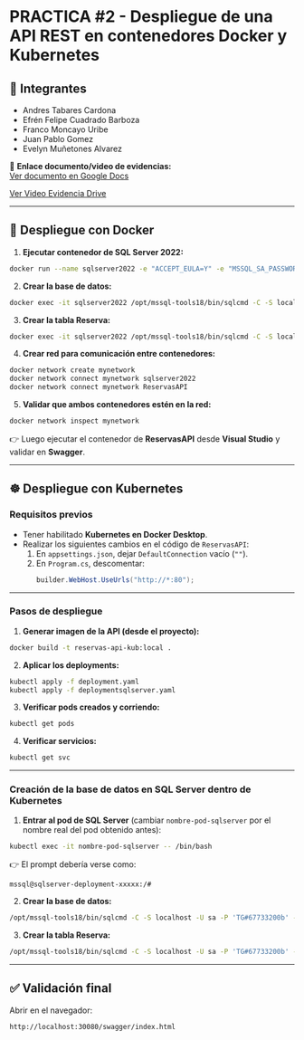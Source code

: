 ﻿# PRACTICA #2 - Despliegue de una API REST en contenedores Docker y Kubernetes

## 👥 Integrantes
- Andres Tabares Cardona  
- Efrén Felipe Cuadrado Barboza  
- Franco Moncayo Uribe  
- Juan Pablo Gomez  
- Evelyn Muñetones Alvarez  

📄 **Enlace documento/video de evidencias:**  
[Ver documento en Google Docs](https://docs.google.com/document/d/11X9rrTQG4-m5Giw_T1g4-T1xDU09JI8spsTSU4ToNqc/edit?usp=sharing)


[Ver Video Evidencia Drive](https://drive.google.com/file/d/17332MDHoZT6RVzNQSDi_MRzUc0EUVfcR/view?usp=sharing)

---

## 🚀 Despliegue con Docker  

1. **Ejecutar contenedor de SQL Server 2022:**  
```bash
docker run --name sqlserver2022 -e "ACCEPT_EULA=Y" -e "MSSQL_SA_PASSWORD=TG#67733200b" -p 1433:1433 -d mcr.microsoft.com/mssql/server:2022-latest
```

2. **Crear la base de datos:**  
```bash
docker exec -it sqlserver2022 /opt/mssql-tools18/bin/sqlcmd -C -S localhost -U sa -P 'TG#67733200b' -Q "CREATE DATABASE DBReservasAPI;"
```

3. **Crear la tabla Reserva:**  
```bash
docker exec -it sqlserver2022 /opt/mssql-tools18/bin/sqlcmd -C -S localhost -U sa -P 'TG#67733200b' -d DBReservasAPI -Q "CREATE TABLE dbo.Reserva (IdReserva INT IDENTITY(1,1) NOT NULL PRIMARY KEY, IdCliente INT NOT NULL, FechaReserva DATETIME NOT NULL, FechaInicio DATETIME NOT NULL, FechaFin DATETIME NOT NULL, Cantidad INT NULL, Estado VARCHAR(20) NOT NULL, Observaciones NVARCHAR(250) NULL, FechaCreacion DATETIME NULL); ALTER TABLE dbo.Reserva ADD DEFAULT ((1)) FOR Cantidad; ALTER TABLE dbo.Reserva ADD DEFAULT ('Pendiente') FOR Estado; ALTER TABLE dbo.Reserva ADD DEFAULT (GETDATE()) FOR FechaCreacion;"
```

4. **Crear red para comunicación entre contenedores:**  
```bash
docker network create mynetwork
docker network connect mynetwork sqlserver2022
docker network connect mynetwork ReservasAPI
```

5. **Validar que ambos contenedores estén en la red:**  
```bash
docker network inspect mynetwork
```

👉 Luego ejecutar el contenedor de **ReservasAPI** desde **Visual Studio** y validar en **Swagger**.  

---

## ☸️ Despliegue con Kubernetes  

### Requisitos previos  
- Tener habilitado **Kubernetes en Docker Desktop**.  
- Realizar los siguientes cambios en el código de `ReservasAPI`:  
  1. En `appsettings.json`, dejar `DefaultConnection` vacío (`""`).  
  2. En `Program.cs`, descomentar:  
     ```csharp
     builder.WebHost.UseUrls("http://*:80");
     ```

---

### Pasos de despliegue  

1. **Generar imagen de la API (desde el proyecto):**  
```bash
docker build -t reservas-api-kub:local .
```

2. **Aplicar los deployments:**  
```bash
kubectl apply -f deployment.yaml
kubectl apply -f deploymentsqlserver.yaml
```

3. **Verificar pods creados y corriendo:**  
```bash
kubectl get pods
```

4. **Verificar servicios:**  
```bash
kubectl get svc
```

---

### Creación de la base de datos en SQL Server dentro de Kubernetes  

1. **Entrar al pod de SQL Server** (cambiar `nombre-pod-sqlserver` por el nombre real del pod obtenido antes):  
```bash
kubectl exec -it nombre-pod-sqlserver -- /bin/bash
```

👉 El prompt debería verse como:  
```
mssql@sqlserver-deployment-xxxxx:/#
```

2. **Crear la base de datos:**  
```bash
/opt/mssql-tools18/bin/sqlcmd -C -S localhost -U sa -P 'TG#67733200b' -Q "CREATE DATABASE DBReservasAPI;"
```

3. **Crear la tabla Reserva:**  
```bash
/opt/mssql-tools18/bin/sqlcmd -C -S localhost -U sa -P 'TG#67733200b' -d DBReservasAPI -Q "CREATE TABLE dbo.Reserva (IdReserva INT IDENTITY(1,1) NOT NULL PRIMARY KEY, IdCliente INT NOT NULL, FechaReserva DATETIME NOT NULL, FechaInicio DATETIME NOT NULL, FechaFin DATETIME NOT NULL, Cantidad INT NULL, Estado VARCHAR(20) NOT NULL, Observaciones NVARCHAR(250) NULL, FechaCreacion DATETIME NULL); ALTER TABLE dbo.Reserva ADD DEFAULT ((1)) FOR Cantidad; ALTER TABLE dbo.Reserva ADD DEFAULT ('Pendiente') FOR Estado; ALTER TABLE dbo.Reserva ADD DEFAULT (GETDATE()) FOR FechaCreacion;"
```

---

## ✅ Validación final  
Abrir en el navegador:  
```
http://localhost:30080/swagger/index.html
```
